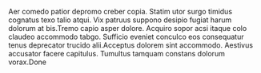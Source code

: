 Aer comedo patior depromo creber copia. Statim utor surgo timidus cognatus texo talio atqui. Vix patruus suppono desipio fugiat harum dolorum at bis.Tremo capio asper dolore. Acquiro sopor acsi itaque colo claudeo accommodo tabgo. Sufficio eveniet conculco eos consequatur tenus deprecator trucido alii.Acceptus dolorem sint accommodo. Aestivus accusator facere capitulus. Tumultus tamquam constans dolorum vorax.Done